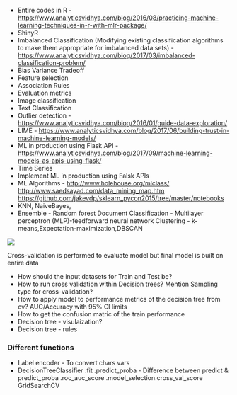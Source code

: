 * Entire codes in R - https://www.analyticsvidhya.com/blog/2016/08/practicing-machine-learning-techniques-in-r-with-mlr-package/
* ShinyR
* Imbalanced Classification (Modifying existing classification algorithms to make them appropriate for imbalanced data sets) - https://www.analyticsvidhya.com/blog/2017/03/imbalanced-classification-problem/
* Bias Variance Tradeoff
* Feature selection
* Association Rules
* Evaluation metrics
* Image classification
* Text Classification
* Outlier detection - https://www.analyticsvidhya.com/blog/2016/01/guide-data-exploration/
* LIME - https://www.analyticsvidhya.com/blog/2017/06/building-trust-in-machine-learning-models/
* ML in production using Flask API - https://www.analyticsvidhya.com/blog/2017/09/machine-learning-models-as-apis-using-flask/
* Time Series
* Implement ML in production using Falsk APIs
* ML Algorithms - http://www.holehouse.org/mlclass/
http://www.saedsayad.com/data_mining_map.htm
https://github.com/jakevdp/sklearn_pycon2015/tree/master/notebooks
* KNN, NaiveBayes, 
* Ensemble - Random forest
Document Classification - Multilayer perceptron (MLP)-feedforward neural network
Clustering - k-means,Expectation-maximization,DBSCAN 

![](https://www.kdnuggets.com/wp-content/uploads/scikit-learn.jpg)

Cross-validation is performed to evaluate model but final model is built on entire data

* How should the input datasets for Train and Test be?
* How to run cross validation within Decision trees? Mention Sampling type for cross-validation?
* How to apply model to performance metrics of the decision tree from cv? AUC/Accuracy with 95% CI limits
* How to get the confusion matric of the train performance
* Decision tree - visulaization?
* Decision tree - rules

### Different functions
* Label encoder - To convert chars vars
* DecisionTreeClassifier
.fit
.predict_proba - Difference between predict & predict_proba
.roc_auc_score
.model_selection.cross_val_score
GridSearchCV



